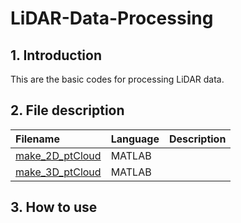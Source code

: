# LiDAR-Data-Processing


## 1. Introduction

This are the basic codes for processing LiDAR data.


## 2. File description

| Filename            | Language         | Description           |
| :------------------ | :--------------- | :---------------------|
| [make_2D_ptCloud]   | MATLAB           |                       |
| [make_3D_ptCloud]   | MATLAB           |                       |

[make_2D_ptCloud]: https://github.com/YeJi-ing/LiDAR-Data-Processing/blob/main/make_2D_ptCloud.m
[make_3D_ptCloud]: https://github.com/YeJi-ing/LiDAR-Data-Processing/blob/main/make_3D_ptCloud.m


## 3. How to use
